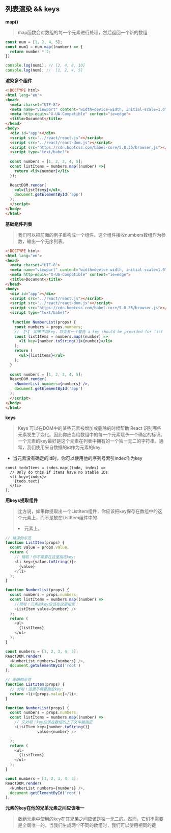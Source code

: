 ## 列表渲染 && keys

**map()**

> map函数会对数组的每一个元素进行处理，然后返回一个新的数组

```js
const num = [1, 2, 4, 5];
const num1 = num.map((number) => {
  return number * 2;
})

console.log(num1); // [2, 4, 8, 10]
console.log(num); //  [1, 2, 4, 5]
```
**渲染多个组件**

```html
<!DOCTYPE html>
<html lang="en">
<head>
  <meta charset="UTF-8">
  <meta name="viewport" content="width=device-width, initial-scale=1.0">
  <meta http-equiv="X-UA-Compatible" content="ie=edge">
  <title>Document</title>
</head>
<body>
  <div id="app"></div>
  <script src="../react/react.js"></script>
  <script src="../react/react-dom.js"></script>
  <script src="https://cdn.bootcss.com/babel-core/5.8.35/browser.js"></script>
  <script type="text/babel">
   
  const numbers = [1, 2, 3, 4, 5];
  const listItems = numbers.map((number) =>{
    return <li>{number}</li>
  });

  ReactDOM.render(
    <ul>{listItems}</ul>,
    document.getElementById('app')
  );
  </script>
</body>
</html>
```

**基础组件列表**

> 我们可以把前面的例子重构成一个组件。这个组件接收numbers数组作为参数，输出一个无序列表。

```html
<!DOCTYPE html>
<html lang="en">
<head>
  <meta charset="UTF-8">
  <meta name="viewport" content="width=device-width, initial-scale=1.0">
  <meta http-equiv="X-UA-Compatible" content="ie=edge">
  <title>Document</title>
</head>
<body>
  <div id="app"></div>
  <script src="../react/react.js"></script>
  <script src="../react/react-dom.js"></script>
  <script src="https://cdn.bootcss.com/babel-core/5.8.35/browser.js"></script>
  <script type="text/babel">
   
   function NumberList(props) {
    const numbers = props.numbers;
    // 【*】 如果不加key，将会有一个警告 a key should be provided for list items ,意思是当你创建一个元素时，必须包括一个特殊的 key 属性。
    const listItems = numbers.map((number) =>
      <li key={number.toString()}>{number}</li>
    );
    return (
      <ul>{listItems}</ul>
    );
  }
  
  const numbers = [1, 2, 3, 4, 5];
  ReactDOM.render(
    <NumberList numbers={numbers} />,
    document.getElementById('app')
  );
  </script>
</body>
</html>
```

**keys**

> Keys 可以在DOM中的某些元素被增加或删除的时候帮助 React 识别哪些元素发生了变化。因此你应当给数组中的每一个元素赋予一个确定的标识。一个元素的key最好是这个元素在列表中拥有的一个独一无二的字符串。通常，我们使用来自数据的id作为元素的key:

* 当元素没有确定的id时，你可以使用他的序列号索引index作为key

```
const todoItems = todos.map((todo, index) =>
  // Only do this if items have no stable IDs
  <li key={index}>
    {todo.text}
  </li>
);
```

**用keys提取组件**

> 比方说，如果你提取出一个ListItem组件，你应该把key保存在数组中的这个<ListItem />元素上，而不是放在ListItem组件中的<li>元素上。

```js
// 错误的示范
function ListItem(props) {
  const value = props.value;
  return (
    // 错啦！你不需要在这里指定key:
    <li key={value.toString()}>
      {value}
    </li>
  );
}

function NumberList(props) {
  const numbers = props.numbers;
  const listItems = numbers.map((number) =>
    //错啦！元素的key应该在这里指定：
    <ListItem value={number} />
  );
  return (
    <ul>
      {listItems}
    </ul>
  );
}

const numbers = [1, 2, 3, 4, 5];
ReactDOM.render(
  <NumberList numbers={numbers} />,
  document.getElementById('root')
);
```

```js
// 正确的示范
function ListItem(props) {
  // 对啦！这里不需要指定key:
  return <li>{props.value}</li>;
}

function NumberList(props) {
  const numbers = props.numbers;
  const listItems = numbers.map((number) =>
    // 又对啦！key应该在数组的上下文中被指定
    <ListItem key={number.toString()}
              value={number} />

  );
  return (
    <ul>
      {listItems}
    </ul>
  );
}

const numbers = [1, 2, 3, 4, 5];
ReactDOM.render(
  <NumberList numbers={numbers} />,
  document.getElementById('root')
);
```


**元素的key在他的兄弟元素之间应该唯一**

> 数组元素中使用的key在其兄弟之间应该是独一无二的。然而，它们不需要是全局唯一的。当我们生成两个不同的数组时，我们可以使用相同的键

